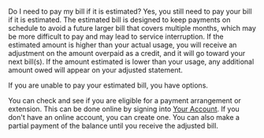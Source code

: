 Do I need to pay my bill if it is estimated?
Yes, you still need to pay your bill if it is estimated. The estimated bill is
designed to keep payments on schedule to avoid a future larger bill that
covers multiple months, which may be more difficult to pay and may lead to
service interruption. If the estimated amount is higher than your actual
usage, you will receive an adjustment on the amount overpaid as a credit, and
it will go toward your next bill(s). If the amount estimated is lower than
your usage, any additional amount owed will appear on your adjusted statement.

If you are unable to pay your estimated bill, you have options.

You can check and see if you are eligible for a payment arrangement or
extension. This can be done online by signing into [Your
Account](http://www.pge.com). If you don't have an online account, you can
create one. You can also make a partial payment of the balance until you
receive the adjusted bill.



